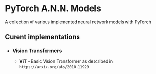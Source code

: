 # PyTorch A.N.N. Models
A collection of various implemented neural network models with PyTorch

## Curent implementations

- ### Vision Transformers
  - <b>ViT</b> - Basic Vision Transformer as described in `https://arxiv.org/abs/2010.11929`
